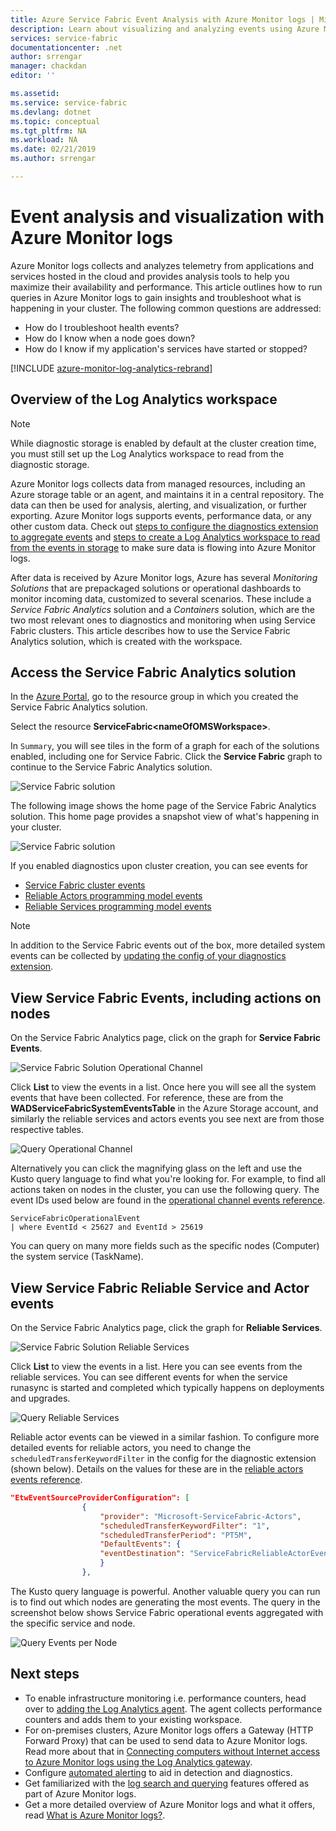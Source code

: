 ```yaml
---
title: Azure Service Fabric Event Analysis with Azure Monitor logs | Microsoft Docs
description: Learn about visualizing and analyzing events using Azure Monitor logs for monitoring and diagnostics of Azure Service Fabric clusters.
services: service-fabric
documentationcenter: .net
author: srrengar
manager: chackdan
editor: ''

ms.assetid:
ms.service: service-fabric
ms.devlang: dotnet
ms.topic: conceptual
ms.tgt_pltfrm: NA
ms.workload: NA
ms.date: 02/21/2019
ms.author: srrengar

---
```


# Event analysis and visualization with Azure Monitor logs
 Azure Monitor logs collects and analyzes telemetry from applications and services hosted in the cloud and provides analysis tools to help you maximize their availability and performance. This article outlines how to run queries in Azure Monitor logs to gain insights and troubleshoot what is happening in your cluster. The following common questions are addressed:

* How do I troubleshoot health events?
* How do I know when a node goes down?
* How do I know if my application's services have started or stopped?

[!INCLUDE [azure-monitor-log-analytics-rebrand](../../includes/azure-monitor-log-analytics-rebrand.md)]

## Overview of the Log Analytics workspace

>[!NOTE] 
>While diagnostic storage is enabled by default at the cluster creation time, you must still set up the Log Analytics workspace to read from the diagnostic storage.

Azure Monitor logs collects data from managed resources, including an Azure storage table or an agent, and maintains it in a central repository. The data can then be used for analysis, alerting, and visualization, or further exporting. Azure Monitor logs supports events, performance data, or any other custom data. Check out [steps to configure the diagnostics extension to aggregate events](service-fabric-diagnostics-event-aggregation-wad.md) and [steps to create a Log Analytics workspace to read from the events in storage](service-fabric-diagnostics-oms-setup.md) to make sure data is flowing into Azure Monitor logs.

After data is received by Azure Monitor logs, Azure has several *Monitoring Solutions* that are prepackaged solutions or operational dashboards to monitor incoming data, customized to several scenarios. These include a *Service Fabric Analytics* solution and a *Containers* solution, which are the two most relevant ones to diagnostics and monitoring when using Service Fabric clusters. This article describes how to use the Service Fabric Analytics solution, which is created with the workspace.

## Access the Service Fabric Analytics solution

In the [Azure Portal](https://portal.azure.com), go to the resource group in which you created the Service Fabric Analytics solution.

Select the resource **ServiceFabric\<nameOfOMSWorkspace\>**.

In `Summary`, you will see tiles in the form of a graph for each of the solutions enabled, including one for Service Fabric. Click the **Service Fabric** graph to continue to the Service Fabric Analytics solution.

![Service Fabric solution](media/service-fabric-diagnostics-event-analysis-oms/oms_service_fabric_summary.PNG)

The following image shows the home page of the Service Fabric Analytics solution. This home page provides a snapshot view of what's happening in your cluster.

![Service Fabric solution](media/service-fabric-diagnostics-event-analysis-oms/oms_service_fabric_solution.PNG)

 If you enabled diagnostics upon cluster creation, you can see events for 

* [Service Fabric cluster events](service-fabric-diagnostics-event-generation-operational.md)
* [Reliable Actors programming model events](service-fabric-reliable-actors-diagnostics.md)
* [Reliable Services programming model events](service-fabric-reliable-services-diagnostics.md)

>[!NOTE]
>In addition to the Service Fabric events out of the box, more detailed system events can be collected by [updating the config of your diagnostics extension](service-fabric-diagnostics-event-aggregation-wad.md#log-collection-configurations).

## View Service Fabric Events, including actions on nodes

On the Service Fabric Analytics page, click on the graph for **Service Fabric Events**.

![Service Fabric Solution Operational Channel](media/service-fabric-diagnostics-event-analysis-oms/oms_service_fabric_events_selection.png)

Click **List** to view the events in a list. 
Once here you will see all the system events that have been collected. For reference, these are from the **WADServiceFabricSystemEventsTable** in the Azure Storage account, and similarly the reliable services and actors events you see next are from those respective tables.
    
![Query Operational Channel](media/service-fabric-diagnostics-event-analysis-oms/oms_service_fabric_events.png)

Alternatively you can click the magnifying glass on the left and use the Kusto query language to find what you're looking for. For example, to find all actions taken on nodes in the cluster, you can use the following query. The event IDs used below are found in the [operational channel events reference](service-fabric-diagnostics-event-generation-operational.md).

```kusto
ServiceFabricOperationalEvent
| where EventId < 25627 and EventId > 25619 
```

You can query on many more fields such as the specific nodes (Computer) the system service (TaskName).

## View Service Fabric Reliable Service and Actor events

On the Service Fabric Analytics page, click the graph for **Reliable Services**.

![Service Fabric Solution Reliable Services](media/service-fabric-diagnostics-event-analysis-oms/oms_reliable_services_events_selection.png)

Click **List** to view the events in a list. Here you can see events from the reliable services. You can see different events for when the service runasync is started and completed which typically happens on deployments and upgrades. 

![Query Reliable Services](media/service-fabric-diagnostics-event-analysis-oms/oms_reliable_service_events.png)

Reliable actor events can be viewed in a similar fashion. To configure more detailed events for reliable actors, you need to change the `scheduledTransferKeywordFilter` in the config for the diagnostic extension (shown below). Details on the values for these are in the [reliable actors events reference](service-fabric-reliable-actors-diagnostics.md#keywords).

```json
"EtwEventSourceProviderConfiguration": [
                {
                    "provider": "Microsoft-ServiceFabric-Actors",
                    "scheduledTransferKeywordFilter": "1",
                    "scheduledTransferPeriod": "PT5M",
                    "DefaultEvents": {
                    "eventDestination": "ServiceFabricReliableActorEventTable"
                    }
                },
```

The Kusto query language is powerful. Another valuable query you can run is to find out which nodes are generating the most events. The query in the screenshot below shows Service Fabric operational events aggregated with the specific service and node.

![Query Events per Node](media/service-fabric-diagnostics-event-analysis-oms/oms_kusto_query.png)

## Next steps

* To enable infrastructure monitoring i.e. performance counters, head over to [adding the Log Analytics agent](service-fabric-diagnostics-oms-agent.md). The agent collects performance counters and adds them to your existing workspace.
* For on-premises clusters, Azure Monitor logs offers a Gateway (HTTP Forward Proxy) that can be used to send data to Azure Monitor logs. Read more about that in [Connecting computers without Internet access to Azure Monitor logs using the Log Analytics gateway](../azure-monitor/platform/gateway.md).
* Configure  [automated alerting](../log-analytics/log-analytics-alerts.md) to aid in detection and diagnostics.
* Get familiarized with the [log search and querying](../log-analytics/log-analytics-log-searches.md) features offered as part of Azure Monitor logs.
* Get a more detailed overview of Azure Monitor logs and what it offers, read [What is Azure Monitor logs?](../operations-management-suite/operations-management-suite-overview.md).
